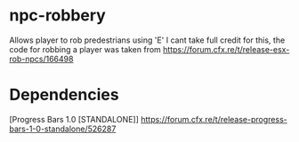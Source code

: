 # npc-robbery

Allows player to rob predestrians using 'E'
I cant take full credit for this, the code for robbing a player was taken from https://forum.cfx.re/t/release-esx-rob-npcs/166498

# Dependencies
[Progress Bars 1.0 [STANDALONE]]
https://forum.cfx.re/t/release-progress-bars-1-0-standalone/526287


